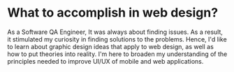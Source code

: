 # What to accomplish in web design?

As a Software QA Engineer, It was always about finding issues. As a result, it stimulated my curiosity in finding solutions to the problems. Hence, I'd like to learn about graphic design ideas that apply to web design, as well as how to put theories into reality. I'm here to broaden my understanding of the principles needed to improve UI/UX of mobile and web applications. 